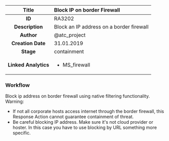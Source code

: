 | Title                       |  Block IP on border Firewall         |
|:---------------------------:|:--------------------|
| **ID**                      | RA3202            |
| **Description**             | Block an IP address on a border firewall   |
| **Author**                  | @atc_project        |
| **Creation Date**           | 31.01.2019 |
| **Stage**                   | containment         |
| **Linked Analytics** |<ul><li>MS_firewall</li></ul>|

### Workflow

Block ip address on border firewall using native filtering functionality.
Warning: 
- If not all corporate hosts access internet through the border firewall, this Response Action cannot guarantee containment of threat.
- Be careful blocking IP address. Make sure it's not cloud provider or hoster. In this case you have to use blocking by URL something more specific.
